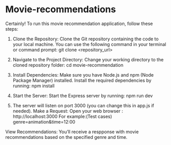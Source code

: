 # Movie-recommendations
Certainly! To run this movie recommendation application, follow these steps:

1. Clone the Repository:
   Clone the Git repository containing the code to your local machine. You can use the following command in your terminal or command prompt:
git clone <repository_url>

2. Navigate to the Project Directory:
   Change your working directory to the cloned repository folder:
cd movie-recommendation

3. Install Dependencies:
   Make sure you have Node.js and npm (Node Package Manager) installed.
Install the required dependencies by running:
npm install

4. Start the Server:
   Start the Express server by running:
npm run dev

5. The server will listen on port 3000 (you can change this in app.js if needed).
   Make a Request:
Open your web browser : http://localhost:3000
For example:(Test cases) genre=animation&time=12:00

View Recommendations:
You’ll receive a  respponse with movie recommendations based on the specified genre and time.
